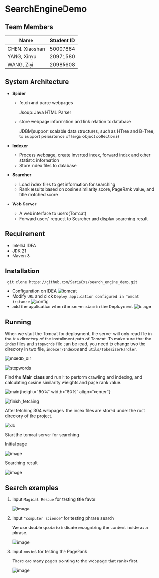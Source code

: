 # SearchEngineDemo

## Team Members

| Name           | Student ID |
| -------------- | ---------- |
| CHEN, Xiaoshan | 50007864   |
| YANG, Xinyu    | 20971580   |
| WANG, Ziyi     | 20985608   |

## System Architecture

* **Spider**

  * fetch and parse webpages 

    Jsoup: Java HTML Parser

  * store webpage information and link relation to database

    JDBM(support scalable data structures, such as HTree and B+Tree, to support persistence of large object collections)

* **Indexer**

  * Process webpage, create inverted index, forward index and other statistic information
  * Store index files to database

* **Searcher**

  * Load index files to get information for searching
  * Rank results based on cosine similarity score, PageRank value, and title matched score

* **Web Server**

  * A web interface to users(Tomcat)
  * Forward users' request to Searcher and display searching result

## Requirement

- IntelliJ IDEA
- JDK 21
- Maven 3


## Installation

```
 git clone https://github.com/SariaCxs/search_engine_demo.git
```

* Configuration on IDEA
![tomcat](https://github.com/SariaCxs/SearchEngineDemo/assets/56586001/bb487348-bc50-4df2-a1da-38fd3cd10308)
* Modify `URL`  and click `Deploy application configured in Tomcat instance`
![config](https://github.com/SariaCxs/SearchEngineDemo/assets/56586001/5cd0a570-5e33-4303-8086-96636a629612)
* add the application when the server stars in the Deployment
![image](https://github.com/SariaCxs/SearchEngineDemo/assets/56586001/26b1f09f-a22f-4a1e-8394-a58e5986aece)



## Running 

When we start the Tomcat for deployment, the server will only read file in the `bin` directory of the installment path of Tomcat. To make sure that the `index` files and `stopwords` file can be read, you need to change two the directory in two file, `indexer/IndexDB` and `utils/TokenizerHandler`.

![indedb_dir](https://github.com/SariaCxs/SearchEngineDemo/assets/56586001/221465e3-97d5-473e-ab8f-5bb8d678aec0)

![stopwords](https://github.com/SariaCxs/SearchEngineDemo/assets/56586001/572441f9-6b59-4e36-8487-204ddea47207)

Find the **Main class** and run it to perform crawling and indexing, and calculating cosine similarity wieights and page rank value.

![main](https://github.com/SariaCxs/SearchEngineDemo/assets/56586001/b9071d44-c186-4bf8-8e6f-2a9e6739f4ab){height="50%" width="50%" align="center"}

![finish_fetching](https://github.com/SariaCxs/SearchEngineDemo/assets/56586001/897b4aa5-b8a1-44f5-81b4-2c2f3535e427)

After fetching 304 webpages, the index files are stored under the root directory of the project. 

![db](https://github.com/SariaCxs/SearchEngineDemo/assets/56586001/a1ea9efb-2e9e-4a5e-bf76-c0d62d3361c1)

Start the tomcat server for searching

Initial page 

![image](https://github.com/SariaCxs/SearchEngineDemo/assets/56586001/b2c93407-a9b6-454f-aa6d-05c0eec44145)

Searching result 

![image](https://github.com/SariaCxs/SearchEngineDemo/assets/56586001/889f9eb5-a2d6-4142-959e-1a2968e12e02)

## Search examples

1. Input `Magical Rescue` for testing title favor

   ![image](https://github.com/SariaCxs/SearchEngineDemo/assets/56586001/3a553b48-3a97-45a8-a078-bd89c5f27403)

2. Input `"computer science"` for testing phrase search

   We use double quota to indicate recognizing the content inside as a phrase.

   ![image](https://github.com/SariaCxs/SearchEngineDemo/assets/56586001/784a64bc-adee-4daa-8d66-dff229751b93)

3. Input `movie`s for testing the PageRank 

   There are many pages pointing to the webpage that ranks first.

   ![image](https://github.com/SariaCxs/SearchEngineDemo/assets/56586001/e72b5d41-6176-439a-862c-9c1ae2d202d3)
